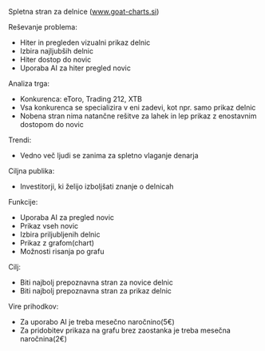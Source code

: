 Spletna stran za delnice (www.goat-charts.si)

Reševanje problema:
- Hiter in pregleden vizualni prikaz delnic
- Izbira najljubših delnic
- Hiter dostop do novic
- Uporaba AI za hiter pregled novic

Analiza trga:
- Konkurenca: eToro, Trading 212, XTB
- Vsa konkurenca se specializira v eni zadevi, kot npr. samo prikaz delnic
- Nobena stran nima natančne rešitve za lahek in lep prikaz z enostavnim dostopom do novic

Trendi:
- Vedno več ljudi se zanima za spletno vlaganje denarja

Ciljna publika:
- Investitorji, ki želijo izboljšati znanje o delnicah

Funkcije:
- Uporaba AI za pregled novic
- Prikaz vseh novic
- Izbira priljubljenih delnic
- Prikaz z grafom(chart)
- Možnosti risanja po grafu

Cilj:
- Biti najbolj prepoznavna stran za novice delnic
- Biti najbolj prepoznavna stran za prikaz delnic

Vire prihodkov:
- Za uporabo AI je treba mesečno naročnino(5€)
- Za pridobitev prikaza na grafu brez zaostanka je treba mesečna naročnina(2€)


